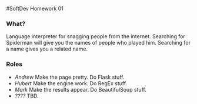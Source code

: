 #SoftDev Homework 01

### What?
Language interpreter for snagging people from the internet. Searching for Spiderman will give you the names of people who played him. Searching for a name gives you a related name.

### Roles
- *Andrew*  Make the page pretty. Do Flask stuff.  
- *Hubert*  Make the engine work. Do RegEx stuff.
- *Mark*    Make the results appear. Do BeautifulSoup stuff.
- *????*    TBD.
